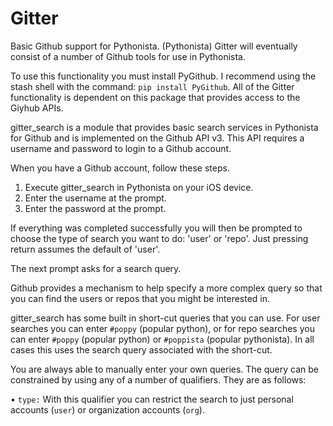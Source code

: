 # Gitter
Basic Github support for Pythonista. (Pythonista)
Gitter will eventually consist of a number of Github tools for use in Pythonista.

To use this functionality you must install PyGithub. I recommend using the stash
shell with the command: `pip install PyGithub`. All of the Gitter functionality
is dependent on this package that provides access to the Giyhub APIs.

gitter_search is a module that provides basic search services in Pythonista for
Github and is implemented on the Github API v3. This API requires a username and
password to login to a Github account.

When you have a Github account, follow these steps.

1. Execute gitter_search in Pythonista on your iOS device.
2. Enter the username at the prompt.
3. Enter the password at the prompt.

If everything was completed successfully you will then be prompted to choose the
type of search you want to do: 'user' or 'repo'. Just pressing return assumes the
default of 'user'.

The next prompt asks for a search query.

Github provides a mechanism to help specify a more complex query so that you can
find the users or repos that you might be interested in.

gitter_search has some built in short-cut queries that you can use. For user
searches you can enter `#poppy` (popular python), or for repo searches you can
enter `#poppy` (popular python) or `#poppista` (popular pythonista). In all
cases this uses the search query associated with the short-cut.

You are always able to manually enter your own queries. The query can be constrained
by using any of a number of qualifiers. They are as follows:

• `type:`  With this qualifier you can restrict the search to just personal accounts
(`user`) or organization accounts (`org`).
